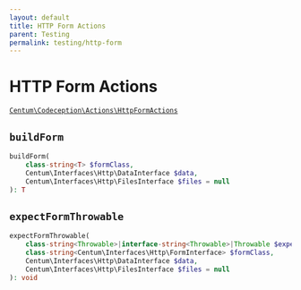 ```yaml
---
layout: default
title: HTTP Form Actions
parent: Testing
permalink: testing/http-form
---
```




# HTTP Form Actions

[`Centum\Codeception\Actions\HttpFormActions`](https://github.com/SidRoberts/centum/blob/main/src/Codeception/Actions/HttpFormActions.php)



## `buildForm`

```php
buildForm(
    class-string<T> $formClass,
    Centum\Interfaces\Http\DataInterface $data,
    Centum\Interfaces\Http\FilesInterface $files = null
): T
```



## `expectFormThrowable`

```php
expectFormThrowable(
    class-string<Throwable>|interface-string<Throwable>|Throwable $expectedThrowable,
    class-string<Centum\Interfaces\Http\FormInterface> $formClass,
    Centum\Interfaces\Http\DataInterface $data,
    Centum\Interfaces\Http\FilesInterface $files = null
): void
```
